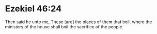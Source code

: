 # Ezekiel 46:24

Then said he unto me, These [are] the places of them that boil, where the ministers of the house shall boil the sacrifice of the people.